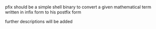 pfix should be a simple shell binary to convert a given mathematical term written
in infix form to his postfix form

further descriptions will be added